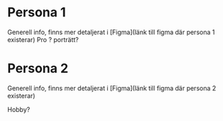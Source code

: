 # Persona 1

Generell info, finns mer detaljerat i [Figma](länk till figma där persona 1 existerar)
Pro ?
porträtt? 

# Persona 2


Generell info, finns mer detaljerat i [Figma](länk till figma där persona 2 existerar)

Hobby?